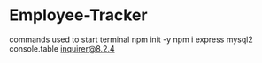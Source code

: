 # Employee-Tracker

commands used to start terminal
npm init -y
npm i express mysql2 console.table inquirer@8.2.4